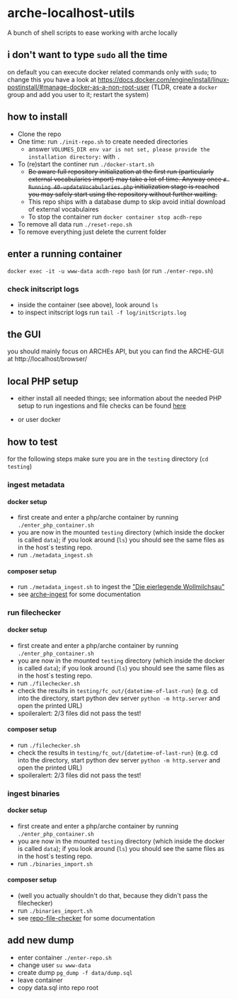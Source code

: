 # arche-localhost-utils

A bunch of shell scripts to ease working with arche locally

## i don't want to type `sudo` all the time

on default you can execute docker related commands only with `sudo`; to change this you have a look at https://docs.docker.com/engine/install/linux-postinstall/#manage-docker-as-a-non-root-user (TLDR, create a `docker` group and add you user to it; restart the system)

## how to install

* Clone the repo
* One time: run `./init-repo.sh` to create needed directories 
  * answer `VOLUMES_DIR env var is not set, please provide the installation directory:` with `.`
* To (re)start the continer run `./docker-start.sh`
    * ~~Be aware full repository initialization at the first run (particularly external vocabularies import) may take a lot of time. Anyway once `# Running 40-updateVocabularies.php` initialization stage is reached you may safely start using the repository without further waiting.~~
    * This repo ships with a database dump to skip avoid initial download of external vocabulaires
    * To stop the container run `docker container stop acdh-repo`
* To remove all data run `./reset-repo.sh`
* To remove everything just delete the current folder


## enter a running container

`docker exec -it -u www-data acdh-repo bash`
(or run `./enter-repo.sh`)

### check initscript logs

* inside the container (see above), look around `ls`
* to inspect initscript logs run `tail -f log/initScripts.log`

## the GUI
you should mainly focus on ARCHEs API, but you can find the ARCHE-GUI at http://localhost/browser/


## local PHP setup

* either install all needed things; see information about the needed PHP setup to run ingestions and file checks can be found [here](https://github.com/acdh-oeaw/arche-ingest?tab=readme-ov-file#installation--usage)

* or user docker

## how to test
for the following steps make sure you are in the `testing` directory (`cd testing`)
### ingest metadata

#### docker setup

* first create and enter a php/arche container by running `./enter_php_container.sh`
* you are now in the mounted `testing` directory (which inside the docker is called `data`); if you look around (`ls`) you should see the same files as in the host`s testing repo.
* run `./metadata_ingest.sh`

#### composer setup
* run `./metadata_ingest.sh` to ingest the ["Die eierlegende Wollmilchsau"](https://github.com/acdh-oeaw/arche-ingest/blob/master/sample.ttl)
* see [arche-ingest](https://github.com/acdh-oeaw/arche-ingest) for some documentation


### run filechecker
#### docker setup
* first create and enter a php/arche container by running `./enter_php_container.sh`
* you are now in the mounted `testing` directory (which inside the docker is called `data`); if you look around (`ls`) you should see the same files as in the host`s testing repo.
* run `./filechecker.sh`
* check the results in `testing/fc_out/{datetime-of-last-run}` (e.g. cd into the directory, start python dev server `python -m http.server` and open the printed URL)
* spoileralert: 2/3 files did not pass the test!

#### composer setup
 * run `./filechecker.sh`
 * check the results in `testing/fc_out/{datetime-of-last-run}` (e.g. cd into the directory, start python dev server `python -m http.server` and open the printed URL)
 * spoileralert: 2/3 files did not pass the test!

### ingest binaries
#### docker setup
* first create and enter a php/arche container by running `./enter_php_container.sh`
* you are now in the mounted `testing` directory (which inside the docker is called `data`); if you look around (`ls`) you should see the same files as in the host`s testing repo.
* run `./binaries_import.sh`

#### composer setup
* (well you actually shouldn't do that, because they didn't pass the filechecker)
* run `./binaries_import.sh`
* see [repo-file-checker](https://github.com/acdh-oeaw/repo-file-checker) for some documentation

## add new dump

* enter container `./enter-repo.sh`
* change user `su www-data`
* create dump `pg_dump -f data/dump.sql`
* leave container
* copy data.sql into repo root